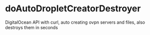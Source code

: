 # doAutoDropletCreatorDestroyer
DigitalOcean API with curl, auto creating ovpn servers and files, also destroys them in seconds

